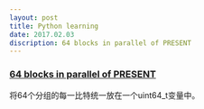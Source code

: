 ```yaml
---
layout: post
title: Python learning
date: 2017.02.03
discription: 64 blocks in parallel of PRESENT
---
```


### [64 blocks in parallel of PRESENT]

将64个分组的每一比特统一放在一个uint64_t变量中。

[64 blocks in parallel of PRESENT]:<https://github.com/pfasante/present>
